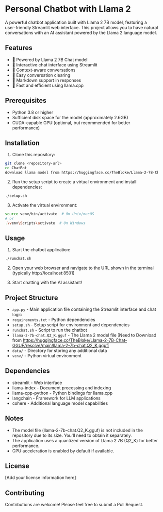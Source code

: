 # Personal Chatbot with Llama 2

A powerful chatbot application built with Llama 2 7B model, featuring a user-friendly Streamlit web interface. This project allows you to have natural conversations with an AI assistant powered by the Llama 2 language model.

## Features

- 🤖 Powered by Llama 2 7B Chat model
- 💬 Interactive chat interface using Streamlit
- 🎯 Context-aware conversations
- 🧹 Easy conversation clearing
- 📝 Markdown support in responses
- 🚀 Fast and efficient using llama.cpp

## Prerequisites

- Python 3.8 or higher
- Sufficient disk space for the model (approximately 2.6GB)
- CUDA-capable GPU (optional, but recommended for better performance)

## Installation

1. Clone this repository:
```bash
git clone <repository-url>
cd ChatBot
download llama model from https://huggingface.co/TheBloke/Llama-2-7B-Chat-GGUF/resolve/main/llama-2-7b-chat.Q2_K.gguf
```

2. Run the setup script to create a virtual environment and install dependencies:
```bash
./setup.sh
```

3. Activate the virtual environment:
```bash
source venv/bin/activate  # On Unix/macOS
# or
.\venv\Scripts\activate  # On Windows
```

## Usage

1. Start the chatbot application:
```bash
./runchat.sh
```

2. Open your web browser and navigate to the URL shown in the terminal (typically http://localhost:8501)

3. Start chatting with the AI assistant!

## Project Structure

- `app.py` - Main application file containing the Streamlit interface and chat logic
- `requirements.txt` - Python dependencies
- `setup.sh` - Setup script for environment and dependencies
- `runchat.sh` - Script to run the chatbot
- `llama-2-7b-chat.Q2_K.gguf` - The Llama 2 model file [Need to Download from https://huggingface.co/TheBloke/Llama-2-7B-Chat-GGUF/resolve/main/llama-2-7b-chat.Q2_K.gguf]
- `data/` - Directory for storing any additional data
- `venv/` - Python virtual environment

## Dependencies

- streamlit - Web interface
- llama-index - Document processing and indexing
- llama-cpp-python - Python bindings for llama.cpp
- langchain - Framework for LLM applications
- cohere - Additional language model capabilities

## Notes

- The model file (llama-2-7b-chat.Q2_K.gguf) is not included in the repository due to its size. You'll need to obtain it separately.
- The application uses a quantized version of Llama 2 7B (Q2_K) for better performance.
- GPU acceleration is enabled by default if available.

## License

[Add your license information here]

## Contributing

Contributions are welcome! Please feel free to submit a Pull Request. 